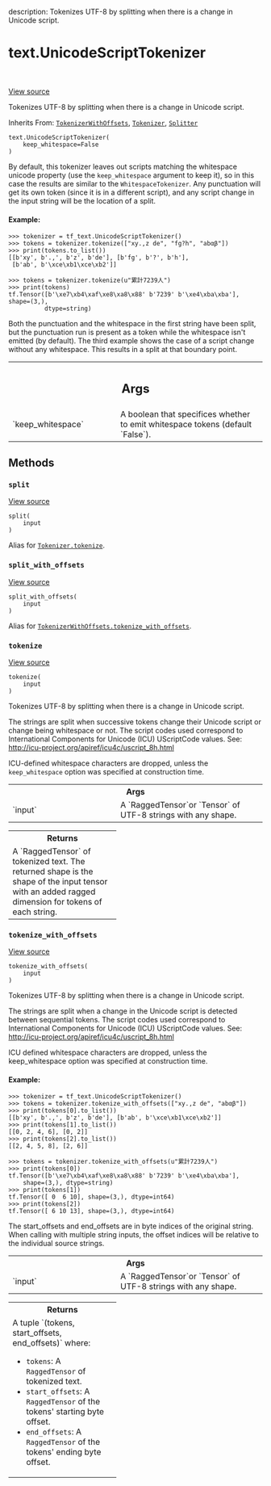 description: Tokenizes UTF-8 by splitting when there is a change in Unicode
script.

<div itemscope itemtype="http://developers.google.com/ReferenceObject">
<meta itemprop="name" content="text.UnicodeScriptTokenizer" />
<meta itemprop="path" content="Stable" />
<meta itemprop="property" content="__init__"/>
<meta itemprop="property" content="split"/>
<meta itemprop="property" content="split_with_offsets"/>
<meta itemprop="property" content="tokenize"/>
<meta itemprop="property" content="tokenize_with_offsets"/>
</div>

# text.UnicodeScriptTokenizer

<!-- Insert buttons and diff -->

<table class="tfo-notebook-buttons tfo-api nocontent" align="left">

</table>

<a target="_blank" href="https://github.com/tensorflow/text/tree/master/tensorflow_text/python/ops/unicode_script_tokenizer.py">View
source</a>

Tokenizes UTF-8 by splitting when there is a change in Unicode script.

Inherits From: [`TokenizerWithOffsets`](../text/TokenizerWithOffsets.md),
[`Tokenizer`](../text/Tokenizer.md), [`Splitter`](../text/Splitter.md)

<pre class="devsite-click-to-copy prettyprint lang-py tfo-signature-link">
<code>text.UnicodeScriptTokenizer(
    keep_whitespace=False
)
</code></pre>

<!-- Placeholder for "Used in" -->

By default, this tokenizer leaves out scripts matching the whitespace unicode
property (use the `keep_whitespace` argument to keep it), so in this case the
results are similar to the `WhitespaceTokenizer`. Any punctuation will get its
own token (since it is in a different script), and any script change in the
input string will be the location of a split.

#### Example:

```
>>> tokenizer = tf_text.UnicodeScriptTokenizer()
>>> tokens = tokenizer.tokenize(["xy.,z de", "fg?h", "abαβ"])
>>> print(tokens.to_list())
[[b'xy', b'.,', b'z', b'de'], [b'fg', b'?', b'h'],
 [b'ab', b'\xce\xb1\xce\xb2']]
```

```
>>> tokens = tokenizer.tokenize(u"累計7239人")
>>> print(tokens)
tf.Tensor([b'\xe7\xb4\xaf\xe8\xa8\x88' b'7239' b'\xe4\xba\xba'], shape=(3,),
          dtype=string)
```

Both the punctuation and the whitespace in the first string have been split, but
the punctuation run is present as a token while the whitespace isn't emitted (by
default). The third example shows the case of a script change without any
whitespace. This results in a split at that boundary point.

<!-- Tabular view -->
 <table class="responsive fixed orange">
<colgroup><col width="214px"><col></colgroup>
<tr><th colspan="2"><h2 class="add-link">Args</h2></th></tr>

<tr>
<td>
`keep_whitespace`
</td>
<td>
A boolean that specifices whether to emit whitespace
tokens (default `False`).
</td>
</tr>
</table>

## Methods

<h3 id="split"><code>split</code></h3>

<a target="_blank" href="https://github.com/tensorflow/text/tree/master/tensorflow_text/python/ops/tokenization.py">View
source</a>

<pre class="devsite-click-to-copy prettyprint lang-py tfo-signature-link">
<code>split(
    input
)
</code></pre>

Alias for
<a href="../text/Tokenizer.md#tokenize"><code>Tokenizer.tokenize</code></a>.

<h3 id="split_with_offsets"><code>split_with_offsets</code></h3>

<a target="_blank" href="https://github.com/tensorflow/text/tree/master/tensorflow_text/python/ops/tokenization.py">View
source</a>

<pre class="devsite-click-to-copy prettyprint lang-py tfo-signature-link">
<code>split_with_offsets(
    input
)
</code></pre>

Alias for
<a href="../text/TokenizerWithOffsets.md#tokenize_with_offsets"><code>TokenizerWithOffsets.tokenize_with_offsets</code></a>.

<h3 id="tokenize"><code>tokenize</code></h3>

<a target="_blank" href="https://github.com/tensorflow/text/tree/master/tensorflow_text/python/ops/unicode_script_tokenizer.py">View
source</a>

<pre class="devsite-click-to-copy prettyprint lang-py tfo-signature-link">
<code>tokenize(
    input
)
</code></pre>

Tokenizes UTF-8 by splitting when there is a change in Unicode script.

The strings are split when successive tokens change their Unicode script or
change being whitespace or not. The script codes used correspond to
International Components for Unicode (ICU) UScriptCode values. See:
http://icu-project.org/apiref/icu4c/uscript_8h.html

ICU-defined whitespace characters are dropped, unless the `keep_whitespace`
option was specified at construction time.

<!-- Tabular view -->
 <table class="responsive fixed orange">
<colgroup><col width="214px"><col></colgroup>
<tr><th colspan="2">Args</th></tr>

<tr>
<td>
`input`
</td>
<td>
A `RaggedTensor`or `Tensor` of UTF-8 strings with any shape.
</td>
</tr>
</table>

<!-- Tabular view -->
 <table class="responsive fixed orange">
<colgroup><col width="214px"><col></colgroup>
<tr><th colspan="2">Returns</th></tr>
<tr class="alt">
<td colspan="2">
A `RaggedTensor` of tokenized text. The returned shape is the shape of the
input tensor with an added ragged dimension for tokens of each string.
</td>
</tr>

</table>

<h3 id="tokenize_with_offsets"><code>tokenize_with_offsets</code></h3>

<a target="_blank" href="https://github.com/tensorflow/text/tree/master/tensorflow_text/python/ops/unicode_script_tokenizer.py">View
source</a>

<pre class="devsite-click-to-copy prettyprint lang-py tfo-signature-link">
<code>tokenize_with_offsets(
    input
)
</code></pre>

Tokenizes UTF-8 by splitting when there is a change in Unicode script.

The strings are split when a change in the Unicode script is detected between
sequential tokens. The script codes used correspond to International Components
for Unicode (ICU) UScriptCode values. See:
http://icu-project.org/apiref/icu4c/uscript_8h.html

ICU defined whitespace characters are dropped, unless the keep_whitespace option
was specified at construction time.

#### Example:

```
>>> tokenizer = tf_text.UnicodeScriptTokenizer()
>>> tokens = tokenizer.tokenize_with_offsets(["xy.,z de", "abαβ"])
>>> print(tokens[0].to_list())
[[b'xy', b'.,', b'z', b'de'], [b'ab', b'\xce\xb1\xce\xb2']]
>>> print(tokens[1].to_list())
[[0, 2, 4, 6], [0, 2]]
>>> print(tokens[2].to_list())
[[2, 4, 5, 8], [2, 6]]
```

```
>>> tokens = tokenizer.tokenize_with_offsets(u"累計7239人")
>>> print(tokens[0])
tf.Tensor([b'\xe7\xb4\xaf\xe8\xa8\x88' b'7239' b'\xe4\xba\xba'],
    shape=(3,), dtype=string)
>>> print(tokens[1])
tf.Tensor([ 0  6 10], shape=(3,), dtype=int64)
>>> print(tokens[2])
tf.Tensor([ 6 10 13], shape=(3,), dtype=int64)
```

The start_offsets and end_offsets are in byte indices of the original string.
When calling with multiple string inputs, the offset indices will be relative to
the individual source strings.

<!-- Tabular view -->
 <table class="responsive fixed orange">
<colgroup><col width="214px"><col></colgroup>
<tr><th colspan="2">Args</th></tr>

<tr>
<td>
`input`
</td>
<td>
A `RaggedTensor`or `Tensor` of UTF-8 strings with any shape.
</td>
</tr>
</table>

<!-- Tabular view -->
 <table class="responsive fixed orange">
<colgroup><col width="214px"><col></colgroup>
<tr><th colspan="2">Returns</th></tr>
<tr class="alt">
<td colspan="2">
A tuple `(tokens, start_offsets, end_offsets)` where:

*   `tokens`: A `RaggedTensor` of tokenized text.
*   `start_offsets`: A `RaggedTensor` of the tokens' starting byte offset.
*   `end_offsets`: A `RaggedTensor` of the tokens' ending byte offset. </td>
    </tr>

</table>
